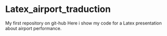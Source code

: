 # Latex_airport_traduction
My first repository on git-hub
Here i show my code for a Latex presentation about airport performance.
